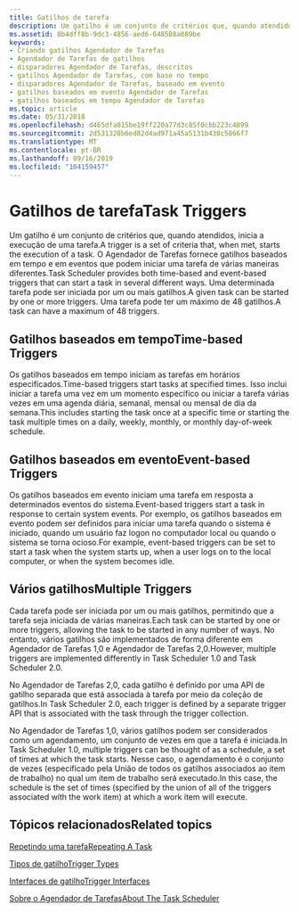 ```yaml
---
title: Gatilhos de tarefa
description: Um gatilho é um conjunto de critérios que, quando atendidos, inicia a execução de uma tarefa.
ms.assetid: 8b4dff8b-9dc3-4856-aed6-648588a089be
keywords:
- Criando gatilhos Agendador de Tarefas
- Agendador de Tarefas de gatilhos
- disparadores Agendador de Tarefas, descritos
- gatilhos Agendador de Tarefas, com base no tempo
- disparadores Agendador de Tarefas, baseado em evento
- gatilhos baseados em evento Agendador de Tarefas
- gatilhos baseados em tempo Agendador de Tarefas
ms.topic: article
ms.date: 05/31/2018
ms.openlocfilehash: d465dfa015be19ff220a77d3c85f0cbb223c4899
ms.sourcegitcommit: 2d531328b6ed82d4ad971a45a5131b430c5866f7
ms.translationtype: MT
ms.contentlocale: pt-BR
ms.lasthandoff: 09/16/2019
ms.locfileid: "104159457"
---
```

# <a name="task-triggers"></a><span data-ttu-id="e4f83-110">Gatilhos de tarefa</span><span class="sxs-lookup"><span data-stu-id="e4f83-110">Task Triggers</span></span>

<span data-ttu-id="e4f83-111">Um gatilho é um conjunto de critérios que, quando atendidos, inicia a execução de uma tarefa.</span><span class="sxs-lookup"><span data-stu-id="e4f83-111">A trigger is a set of criteria that, when met, starts the execution of a task.</span></span> <span data-ttu-id="e4f83-112">O Agendador de Tarefas fornece gatilhos baseados em tempo e em eventos que podem iniciar uma tarefa de várias maneiras diferentes.</span><span class="sxs-lookup"><span data-stu-id="e4f83-112">Task Scheduler provides both time-based and event-based triggers that can start a task in several different ways.</span></span> <span data-ttu-id="e4f83-113">Uma determinada tarefa pode ser iniciada por um ou mais gatilhos.</span><span class="sxs-lookup"><span data-stu-id="e4f83-113">A given task can be started by one or more triggers.</span></span> <span data-ttu-id="e4f83-114">Uma tarefa pode ter um máximo de 48 gatilhos.</span><span class="sxs-lookup"><span data-stu-id="e4f83-114">A task can have a maximum of 48 triggers.</span></span>

## <a name="time-based-triggers"></a><span data-ttu-id="e4f83-115">Gatilhos baseados em tempo</span><span class="sxs-lookup"><span data-stu-id="e4f83-115">Time-based Triggers</span></span>

<span data-ttu-id="e4f83-116">Os gatilhos baseados em tempo iniciam as tarefas em horários especificados.</span><span class="sxs-lookup"><span data-stu-id="e4f83-116">Time-based triggers start tasks at specified times.</span></span> <span data-ttu-id="e4f83-117">Isso inclui iniciar a tarefa uma vez em um momento específico ou iniciar a tarefa várias vezes em uma agenda diária, semanal, mensal ou mensal de dia da semana.</span><span class="sxs-lookup"><span data-stu-id="e4f83-117">This includes starting the task once at a specific time or starting the task multiple times on a daily, weekly, monthly, or monthly day-of-week schedule.</span></span>

## <a name="event-based-triggers"></a><span data-ttu-id="e4f83-118">Gatilhos baseados em evento</span><span class="sxs-lookup"><span data-stu-id="e4f83-118">Event-based Triggers</span></span>

<span data-ttu-id="e4f83-119">Os gatilhos baseados em evento iniciam uma tarefa em resposta a determinados eventos do sistema.</span><span class="sxs-lookup"><span data-stu-id="e4f83-119">Event-based triggers start a task in response to certain system events.</span></span> <span data-ttu-id="e4f83-120">Por exemplo, os gatilhos baseados em evento podem ser definidos para iniciar uma tarefa quando o sistema é iniciado, quando um usuário faz logon no computador local ou quando o sistema se torna ocioso.</span><span class="sxs-lookup"><span data-stu-id="e4f83-120">For example, event-based triggers can be set to start a task when the system starts up, when a user logs on to the local computer, or when the system becomes idle.</span></span>

## <a name="multiple-triggers"></a><span data-ttu-id="e4f83-121">Vários gatilhos</span><span class="sxs-lookup"><span data-stu-id="e4f83-121">Multiple Triggers</span></span>

<span data-ttu-id="e4f83-122">Cada tarefa pode ser iniciada por um ou mais gatilhos, permitindo que a tarefa seja iniciada de várias maneiras.</span><span class="sxs-lookup"><span data-stu-id="e4f83-122">Each task can be started by one or more triggers, allowing the task to be started in any number of ways.</span></span> <span data-ttu-id="e4f83-123">No entanto, vários gatilhos são implementados de forma diferente em Agendador de Tarefas 1,0 e Agendador de Tarefas 2,0.</span><span class="sxs-lookup"><span data-stu-id="e4f83-123">However, multiple triggers are implemented differently in Task Scheduler 1.0 and Task Scheduler 2.0.</span></span>

<span data-ttu-id="e4f83-124">No Agendador de Tarefas 2,0, cada gatilho é definido por uma API de gatilho separada que está associada à tarefa por meio da coleção de gatilhos.</span><span class="sxs-lookup"><span data-stu-id="e4f83-124">In Task Scheduler 2.0, each trigger is defined by a separate trigger API that is associated with the task through the trigger collection.</span></span>

<span data-ttu-id="e4f83-125">No Agendador de Tarefas 1,0, vários gatilhos podem ser considerados como um agendamento, um conjunto de vezes em que a tarefa é iniciada.</span><span class="sxs-lookup"><span data-stu-id="e4f83-125">In Task Scheduler 1.0, multiple triggers can be thought of as a schedule, a set of times at which the task starts.</span></span> <span data-ttu-id="e4f83-126">Nesse caso, o agendamento é o conjunto de vezes (especificado pela União de todos os gatilhos associados ao item de trabalho) no qual um item de trabalho será executado.</span><span class="sxs-lookup"><span data-stu-id="e4f83-126">In this case, the schedule is the set of times (specified by the union of all of the triggers associated with the work item) at which a work item will execute.</span></span>

## <a name="related-topics"></a><span data-ttu-id="e4f83-127">Tópicos relacionados</span><span class="sxs-lookup"><span data-stu-id="e4f83-127">Related topics</span></span>

<dl> <dt>

[<span data-ttu-id="e4f83-128">Repetindo uma tarefa</span><span class="sxs-lookup"><span data-stu-id="e4f83-128">Repeating A Task</span></span>](repeating-a-task.md)
</dt> <dt>

[<span data-ttu-id="e4f83-129">Tipos de gatilho</span><span class="sxs-lookup"><span data-stu-id="e4f83-129">Trigger Types</span></span>](trigger-types.md)
</dt> <dt>

[<span data-ttu-id="e4f83-130">Interfaces de gatilho</span><span class="sxs-lookup"><span data-stu-id="e4f83-130">Trigger Interfaces</span></span>](trigger-interfaces.md)
</dt> <dt>

[<span data-ttu-id="e4f83-131">Sobre o Agendador de Tarefas</span><span class="sxs-lookup"><span data-stu-id="e4f83-131">About The Task Scheduler</span></span>](about-the-task-scheduler.md)
</dt> </dl>

 

 




